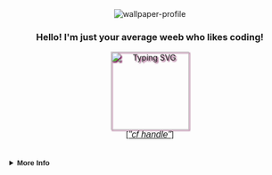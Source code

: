 <div align="center">
  <img src="kimic_icpc.jpg" alt="wallpaper-profile">
  <p align="center" style="font-family: 'Product Sans', sans-serif;"><h3><b>Hello! I'm just your average weeb who likes coding!</b></h3></p>
  <img height="140px" 
    src="https://readme-typing-svg.demolab.com?font=Fira+Code&pause=1000&color=E4A8CA&center=true&vCenter=true&width=435&lines=real"
    alt="Typing SVG" style="filter: drop-shadow(2px 2px 1px #7b1a58);" />
  <br>
  [<a href="https://https://codeforces.com/profile/Kimic" style="font-family: 'Product Sans', sans-serif; font-size: medium;"><i>"cf handle"</i></a>]
</div>

<br>
<br>

<details>
  <br>
  <summary style="font-family: 'Product Sans', sans-serif; font-size: small;"><b>More Info</b></summary>
  <div align="center">
    <table>
      <tr>
        <img height="140px" style="padding: 5px;"
          src="https://github-readme-stats-sigma-five.vercel.app/api?username=Kimichigiri&show_icons=true&theme=radical&include_all_commits=true&count_private=true" />
      </tr>
      <tr>
        <img height="140px" style="padding: 5px;"
          src="https://github-readme-stats-sigma-five.vercel.app/api/top-langs/?username=Kimichigiri&theme=radical&hide_border=false&include_all_commits=true&count_private=true&layout=compact" />
      </tr>
    </table>
  </div>
</details>
